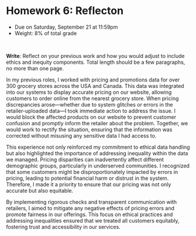 # Homework 6: Reflecton

- Due on Saturday, September 21 at 11:59pm
- Weight: 8% of total grade

<br>

**Write**: Reflect on your previous work and how you would adjust to include ethics and inequity components. Total length should be a few paragraphs, no more than one page.

In my previous roles, I worked with pricing and promotions data for over 300 grocery stores across the USA and Canada. This data was integrated into our systems to display accurate pricing on our website, allowing customers to order online from the nearest grocery store. When pricing discrepancies arose—whether due to system glitches or errors in the retailer-uploaded data—I took immediate action to address the issue. I would block the affected products on our website to prevent customer confusion and promptly inform the retailer about the problem. Together, we would work to rectify the situation, ensuring that the information was corrected without misusing any sensitive data I had access to.

This experience not only reinforced my commitment to ethical data handling but also highlighted the importance of addressing inequality within the data we managed. Pricing disparities can inadvertently affect different demographic groups, particularly in underserved communities. I recognized that some customers might be disproportionately impacted by errors in pricing, leading to potential financial harm or distrust in the system. Therefore, I made it a priority to ensure that our pricing was not only accurate but also equitable.

By implementing rigorous checks and transparent communication with retailers, I aimed to mitigate any negative effects of pricing errors and promote fairness in our offerings. This focus on ethical practices and addressing inequalities ensured that we treated all customers equitably, fostering trust and accessibility in our services.